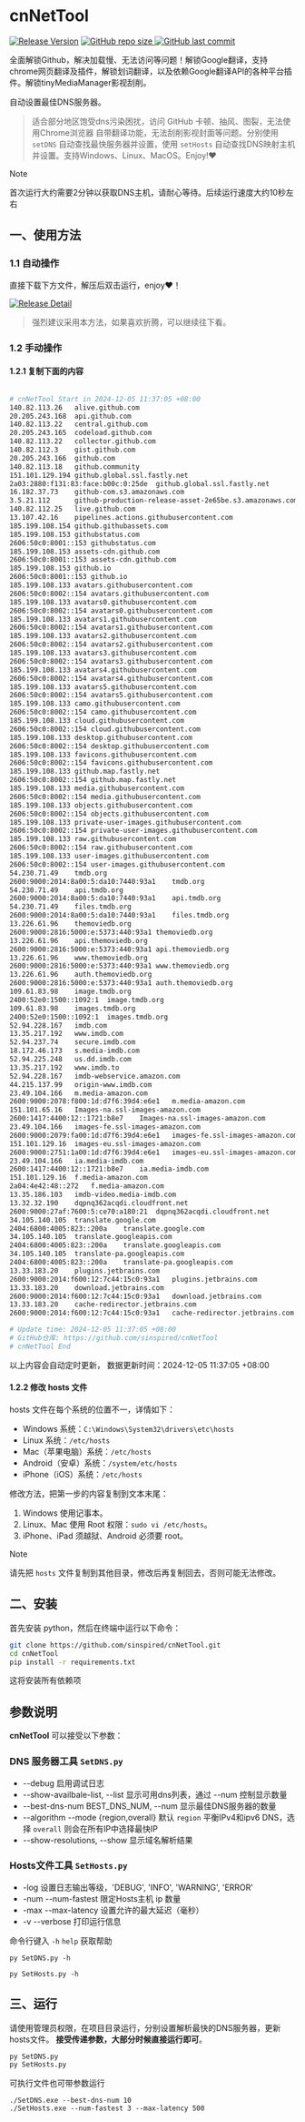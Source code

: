 # cnNetTool

[![Release Version](https://img.shields.io/github/v/release/sinspired/cnNetTool?display_name=tag&logo=github&label=Release)](https://github.com/sinspired/cnNetTool/releases/latest)
[![GitHub repo size](https://img.shields.io/github/repo-size/sinspired/cnNetTool?logo=github)
](https://github.com/sinspired/cnNetTool)
[![GitHub last commit](https://img.shields.io/github/last-commit/sinspired/cnNetTool?logo=github&label=最后提交：)](ttps://github.com/sinspired/cnNetTool)

全面解锁Github，解决加载慢、无法访问等问题！解锁Google翻译，支持chrome网页翻译及插件，解锁划词翻译，以及依赖Google翻译API的各种平台插件。解锁tinyMediaManager影视刮削。

自动设置最佳DNS服务器。

> 适合部分地区饱受dns污染困扰，访问 GitHub 卡顿、抽风、图裂，无法使用Chrome浏览器 自带翻译功能，无法刮削影视封面等问题。分别使用 `setDNS` 自动查找最快服务器并设置，使用 `setHosts` 自动查找DNS映射主机并设置。支持Windows、Linux、MacOS。Enjoy!❤

> [!NOTE]
> 首次运行大约需要2分钟以获取DNS主机，请耐心等待。后续运行速度大约10秒左右

## 一、使用方法

### 1.1 自动操作

直接下载下方文件，解压后双击运行，enjoy❤！

[![Release Detail](https://img.shields.io/github/v/release/sinspired/cnNetTool?sort=date&display_name=release&logo=github&label=Release)](https://github.com/sinspired/cnNetTool/releases/latest)

> 强烈建议采用本方法，如果喜欢折腾，可以继续往下看。

### 1.2 手动操作

#### 1.2.1 复制下面的内容

```bash

# cnNetTool Start in 2024-12-05 11:37:05 +08:00
140.82.113.26	alive.github.com
20.205.243.168	api.github.com
140.82.113.22	central.github.com
20.205.243.165	codeload.github.com
140.82.113.22	collector.github.com
140.82.112.3	gist.github.com
20.205.243.166	github.com
140.82.113.18	github.community
151.101.129.194	github.global.ssl.fastly.net
2a03:2880:f131:83:face:b00c:0:25de	github.global.ssl.fastly.net
16.182.37.73	github-com.s3.amazonaws.com
3.5.21.112		github-production-release-asset-2e65be.s3.amazonaws.com
140.82.112.25	live.github.com
13.107.42.16	pipelines.actions.githubusercontent.com
185.199.108.154	github.githubassets.com
185.199.108.153	githubstatus.com
2606:50c0:8001::153	githubstatus.com
185.199.108.153	assets-cdn.github.com
2606:50c0:8001::153	assets-cdn.github.com
185.199.108.153	github.io
2606:50c0:8001::153	github.io
185.199.108.133	avatars.githubusercontent.com
2606:50c0:8002::154	avatars.githubusercontent.com
185.199.108.133	avatars0.githubusercontent.com
2606:50c0:8002::154	avatars0.githubusercontent.com
185.199.108.133	avatars1.githubusercontent.com
2606:50c0:8002::154	avatars1.githubusercontent.com
185.199.108.133	avatars2.githubusercontent.com
2606:50c0:8002::154	avatars2.githubusercontent.com
185.199.108.133	avatars3.githubusercontent.com
2606:50c0:8002::154	avatars3.githubusercontent.com
185.199.108.133	avatars4.githubusercontent.com
2606:50c0:8002::154	avatars4.githubusercontent.com
185.199.108.133	avatars5.githubusercontent.com
2606:50c0:8002::154	avatars5.githubusercontent.com
185.199.108.133	camo.githubusercontent.com
2606:50c0:8002::154	camo.githubusercontent.com
185.199.108.133	cloud.githubusercontent.com
2606:50c0:8002::154	cloud.githubusercontent.com
185.199.108.133	desktop.githubusercontent.com
2606:50c0:8002::154	desktop.githubusercontent.com
185.199.108.133	favicons.githubusercontent.com
2606:50c0:8002::154	favicons.githubusercontent.com
185.199.108.133	github.map.fastly.net
2606:50c0:8002::154	github.map.fastly.net
185.199.108.133	media.githubusercontent.com
2606:50c0:8002::154	media.githubusercontent.com
185.199.108.133	objects.githubusercontent.com
2606:50c0:8002::154	objects.githubusercontent.com
185.199.108.133	private-user-images.githubusercontent.com
2606:50c0:8002::154	private-user-images.githubusercontent.com
185.199.108.133	raw.githubusercontent.com
2606:50c0:8002::154	raw.githubusercontent.com
185.199.108.133	user-images.githubusercontent.com
2606:50c0:8002::154	user-images.githubusercontent.com
54.230.71.49	tmdb.org
2600:9000:2014:8a00:5:da10:7440:93a1	tmdb.org
54.230.71.49	api.tmdb.org
2600:9000:2014:8a00:5:da10:7440:93a1	api.tmdb.org
54.230.71.49	files.tmdb.org
2600:9000:2014:8a00:5:da10:7440:93a1	files.tmdb.org
13.226.61.96	themoviedb.org
2600:9000:2816:5000:e:5373:440:93a1	themoviedb.org
13.226.61.96	api.themoviedb.org
2600:9000:2816:5000:e:5373:440:93a1	api.themoviedb.org
13.226.61.96	www.themoviedb.org
2600:9000:2816:5000:e:5373:440:93a1	www.themoviedb.org
13.226.61.96	auth.themoviedb.org
2600:9000:2816:5000:e:5373:440:93a1	auth.themoviedb.org
109.61.83.98	image.tmdb.org
2400:52e0:1500::1092:1	image.tmdb.org
109.61.83.98	images.tmdb.org
2400:52e0:1500::1092:1	images.tmdb.org
52.94.228.167	imdb.com
13.35.217.192	www.imdb.com
52.94.237.74	secure.imdb.com
18.172.46.173	s.media-imdb.com
52.94.225.248	us.dd.imdb.com
13.35.217.192	www.imdb.to
52.94.228.167	imdb-webservice.amazon.com
44.215.137.99	origin-www.imdb.com
23.49.104.166	m.media-amazon.com
2600:9000:2078:f800:1d:d7f6:39d4:e6e1	m.media-amazon.com
151.101.65.16	Images-na.ssl-images-amazon.com
2600:1417:4400:12::1721:b8e7	Images-na.ssl-images-amazon.com
23.49.104.166	images-fe.ssl-images-amazon.com
2600:9000:2079:fa00:1d:d7f6:39d4:e6e1	images-fe.ssl-images-amazon.com
151.101.129.16	images-eu.ssl-images-amazon.com
2600:9000:2751:1a00:1d:d7f6:39d4:e6e1	images-eu.ssl-images-amazon.com
23.49.104.166	ia.media-imdb.com
2600:1417:4400:12::1721:b8e7	ia.media-imdb.com
151.101.129.16	f.media-amazon.com
2a04:4e42:48::272	f.media-amazon.com
13.35.186.103	imdb-video.media-imdb.com
13.32.32.190	dqpnq362acqdi.cloudfront.net
2600:9000:27af:7600:5:ce70:a180:21	dqpnq362acqdi.cloudfront.net
34.105.140.105	translate.google.com
2404:6800:4005:823::200a	translate.google.com
34.105.140.105	translate.googleapis.com
2404:6800:4005:823::200a	translate.googleapis.com
34.105.140.105	translate-pa.googleapis.com
2404:6800:4005:823::200a	translate-pa.googleapis.com
13.33.183.20	plugins.jetbrains.com
2600:9000:2014:f600:12:7c44:15c0:93a1	plugins.jetbrains.com
13.33.183.20	download.jetbrains.com
2600:9000:2014:f600:12:7c44:15c0:93a1	download.jetbrains.com
13.33.183.20	cache-redirector.jetbrains.com
2600:9000:2014:f600:12:7c44:15c0:93a1	cache-redirector.jetbrains.com

# Update time: 2024-12-05 11:37:05 +08:00
# GitHub仓库: https://github.com/sinspired/cnNetTool
# cnNetTool End

```

以上内容会自动定时更新， 数据更新时间：2024-12-05 11:37:05 +08:00

#### 1.2.2 修改 hosts 文件

hosts 文件在每个系统的位置不一，详情如下：
- Windows 系统：`C:\Windows\System32\drivers\etc\hosts`
- Linux 系统：`/etc/hosts`
- Mac（苹果电脑）系统：`/etc/hosts`
- Android（安卓）系统：`/system/etc/hosts`
- iPhone（iOS）系统：`/etc/hosts`

修改方法，把第一步的内容复制到文本末尾：

1. Windows 使用记事本。
2. Linux、Mac 使用 Root 权限：`sudo vi /etc/hosts`。
3. iPhone、iPad 须越狱、Android 必须要 root。

> [!NOTE]
> 请先把 `hosts` 文件复制到其他目录，修改后再复制回去，否则可能无法修改。

## 二、安装

首先安装 python，然后在终端中运行以下命令：

```bash
git clone https://github.com/sinspired/cnNetTool.git
cd cnNetTool
pip install -r requirements.txt
```
这将安装所有依赖项

## 参数说明

**cnNetTool** 可以接受以下参数：

### DNS 服务器工具 `SetDNS.py`

* --debug 启用调试日志
* --show-availbale-list, --list 显示可用dns列表，通过 --num 控制显示数量
* --best-dns-num BEST_DNS_NUM, --num 显示最佳DNS服务器的数量
* --algorithm --mode {region,overall} 默认 `region` 平衡IPv4和ipv6 DNS，选择 `overall` 则会在所有IP中选择最快IP
* --show-resolutions, --show 显示域名解析结果

### Hosts文件工具 `SetHosts.py`

* -log 设置日志输出等级，'DEBUG', 'INFO', 'WARNING', 'ERROR'
* -num --num-fastest 限定Hosts主机 ip 数量
* -max --max-latency 设置允许的最大延迟（毫秒）
* -v --verbose 打印运行信息

命令行键入 `-h` `help` 获取帮助

`py SetDNS.py -h`

`py SetHosts.py -h`

## 三、运行

请使用管理员权限，在项目目录运行，分别设置解析最快的DNS服务器，更新hosts文件。 **接受传递参数，大部分时候直接运行即可**。

```bash
py SetDNS.py 
py SetHosts.py
```
可执行文件也可带参数运行
```pwsh
./SetDNS.exe --best-dns-num 10
./SetHosts.exe --num-fastest 3 --max-latency 500 
```

